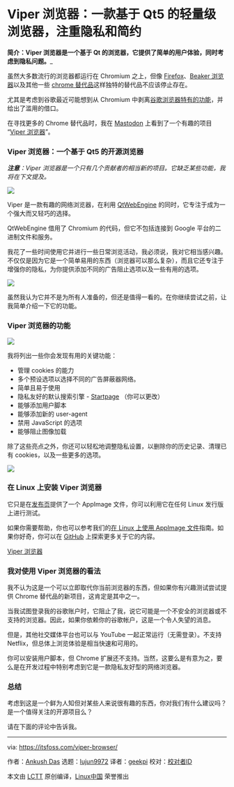 [#]: collector: (lujun9972)
[#]: translator: (geekpi)
[#]: reviewer: ( )
[#]: publisher: ( )
[#]: url: ( )
[#]: subject: (Viper Browser: A Lightweight Qt5-based Web Browser With A Focus on Privacy and Minimalism)
[#]: via: (https://itsfoss.com/viper-browser/)
[#]: author: (Ankush Das https://itsfoss.com/author/ankush/)

Viper 浏览器：一款基于 Qt5 的轻量级浏览器，注重隐私和简约
======

**简介：Viper 浏览器是一个基于 Qt 的浏览器，它提供了简单的用户体验，同时考虑到隐私问题。**_

虽然大多数流行的浏览器都运行在 Chromium 之上，但像 [Firefox][1]、[Beaker 浏览器][2]以及其他一些 [chrome 替代品][3]这样独特的替代品不应该停止存在。

尤其是考虑到谷歌最近可能想到从 Chromium 中剥离[谷歌浏览器特有的功能][4]，并给出了滥用的借口。

在寻找更多的 Chrome 替代品时，我在 [Mastodon][6] 上看到了一个有趣的项目 “[Viper 浏览器][5]”。

### Viper 浏览器：一个基于 Qt5 的开源浏览器

_**注意**：Viper 浏览器是一个只有几个贡献者的相当新的项目。它缺乏某些功能，我将在下文提及。_

![][7]

Viper 是一款有趣的网络浏览器，在利用 [QtWebEngine][8] 的同时，它专注于成为一个强大而又轻巧的选择。

QtWebEngine 借用了 Chromium 的代码，但它不包括连接到 Google 平台的二进制文件和服务。

我花了一些时间使用它并进行一些日常浏览活动，我必须说，我对它相当感兴趣。不仅仅是因为它是一个简单易用的东西（浏览器可以那么复杂），而且它还专注于增强你的隐私，为你提供添加不同的广告阻止选项以及一些有用的选项。

![][9]

虽然我认为它并不是为所有人准备的，但还是值得一看的。在你继续尝试之前，让我简单介绍一下它的功能。

### Viper 浏览器的功能

![][10]

我将列出一些你会发现有用的关键功能：

* 管理 cookies 的能力
* 多个预设选项以选择不同的广告屏蔽器网络。
* 简单且易于使用
* 隐私友好的默认搜索引擎 - [Startpage][11] （你可以更改）
* 能够添加用户脚本
* 能够添加新的 user-agent
* 禁用 JavaScript 的选项
* 能够阻止图像加载



除了这些亮点之外，你还可以轻松地调整隐私设置，以删除你的历史记录、清理已有 cookies，以及一些更多的选项。

![][12]

### 在 Linux 上安装 Viper 浏览器

它只是在[发布页][13]提供了一个 AppImage 文件，你可以利用它在任何 Linux 发行版上进行测试。

如果你需要帮助，你也可以参考我们的[在 Linux 上使用 AppImage 文件][14]指南。如果你好奇，你可以在 [GitHub][5] 上探索更多关于它的内容。

[Viper 浏览器][5]

### 我对使用 Viper 浏览器的看法

我不认为这是一个可以立即取代你当前浏览器的东西，但如果你有兴趣测试尝试提供 Chrome 替代品的新项目，这肯定是其中之一。

当我试图登录我的谷歌账户时，它阻止了我，说它可能是一个不安全的浏览器或不支持的浏览器。因此，如果你依赖你的谷歌帐户，这是一个令人失望的消息。

但是，其他社交媒体平台也可以与 YouTube 一起正常运行（无需登录）。不支持 Netflix，但总体上浏览体验是相当快速和可用的。

你可以安装用户脚本，但 Chrome 扩展还不支持。当然，这要么是有意为之，要么是在开发过程中特别考虑到它是一款隐私友好型的网络浏览器。

### 总结

考虑到这是一个鲜为人知但对某些人来说很有趣的东西，你对我们有什么建议吗？ 是一个值得关注的开源项目么？

请在下面的评论中告诉我。

--------------------------------------------------------------------------------

via: https://itsfoss.com/viper-browser/

作者：[Ankush Das][a]
选题：[lujun9972][b]
译者：[geekpi](https://github.com/geekpi)
校对：[校对者ID](https://github.com/校对者ID)

本文由 [LCTT](https://github.com/LCTT/TranslateProject) 原创编译，[Linux中国](https://linux.cn/) 荣誉推出

[a]: https://itsfoss.com/author/ankush/
[b]: https://github.com/lujun9972
[1]: https://www.mozilla.org/en-US/firefox/new/
[2]: https://itsfoss.com/beaker-browser-1-release/
[3]: https://itsfoss.com/open-source-browsers-linux/
[4]: https://www.bleepingcomputer.com/news/google/google-to-kill-chrome-sync-feature-in-third-party-browsers/
[5]: https://github.com/LeFroid/Viper-Browser
[6]: https://mastodon.social/web/accounts/199851
[7]: https://i0.wp.com/itsfoss.com/wp-content/uploads/2021/02/viper-browser.png?resize=800%2C583&ssl=1
[8]: https://wiki.qt.io/QtWebEngine
[9]: https://i2.wp.com/itsfoss.com/wp-content/uploads/2021/02/viper-browser-setup.jpg?resize=793%2C600&ssl=1
[10]: https://i0.wp.com/itsfoss.com/wp-content/uploads/2021/02/viper-preferences.jpg?resize=800%2C660&ssl=1
[11]: https://www.startpage.com
[12]: https://i1.wp.com/itsfoss.com/wp-content/uploads/2021/02/viper-browser-tools.jpg?resize=800%2C262&ssl=1
[13]: https://github.com/LeFroid/Viper-Browser/releases
[14]: https://itsfoss.com/use-appimage-linux/
